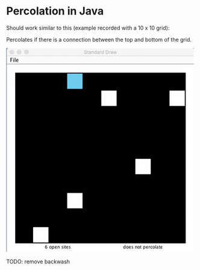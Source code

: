 # Percolation in Java

Should work similar to this (example recorded with a 10 x 10 grid):

Percolates if there is a connection between the top and bottom of the grid. 

<img src="img/input10.gif" />

TODO: remove backwash